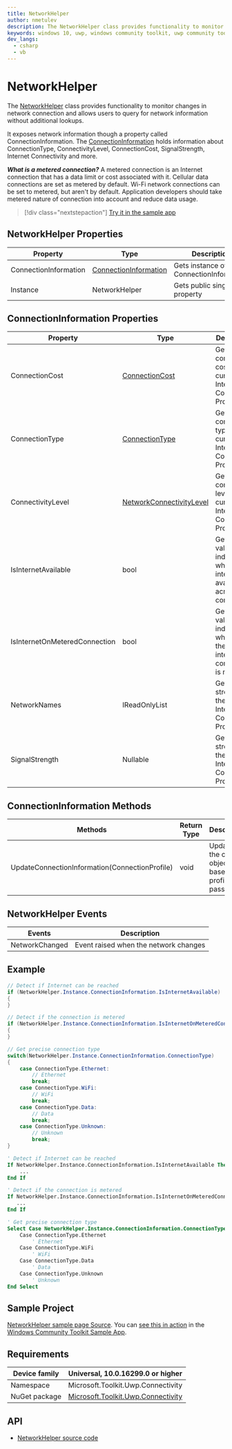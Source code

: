 ```yaml
---
title: NetworkHelper
author: nmetulev
description: The NetworkHelper class provides functionality to monitor changes in network connection and allows users to query for network information without additional lookups.
keywords: windows 10, uwp, windows community toolkit, uwp community toolkit, uwp toolkit, NetworkHelper
dev_langs:
  - csharp
  - vb
---
```


# NetworkHelper

The [NetworkHelper](https://docs.microsoft.com/dotnet/api/microsoft.toolkit.uwp.connectivity.networkhelper) class provides functionality to monitor changes in network connection and allows users to query for network information without additional lookups.

It exposes network information though a property called ConnectionInformation. The [ConnectionInformation](https://docs.microsoft.com/dotnet/api/microsoft.toolkit.uwp.connectivity.connectioninformation) holds information about ConnectionType, ConnectivityLevel, ConnectionCost, SignalStrength, Internet Connectivity and more.

**_What is a metered connection?_**
A metered connection is an Internet connection that has a data limit or cost associated with it. Cellular data connections are set as metered by default. Wi-Fi network connections can be set to metered, but aren't by default. Application developers should take metered nature of connection into account and reduce data usage.

> [!div class="nextstepaction"]
> [Try it in the sample app](uwpct://Helpers?sample=NetworkHelper)

## NetworkHelper Properties

| Property | Type | Description |
| -- | -- | -- |
| ConnectionInformation | [ConnectionInformation](https://docs.microsoft.com/dotnet/api/microsoft.toolkit.uwp.connectivity.connectioninformation) | Gets instance of ConnectionInformation |
| Instance | NetworkHelper | Gets public singleton property |

## ConnectionInformation Properties

|           Property            |                                                          Type                                                           |                                  Description                                  |
|-------------------------------|-------------------------------------------------------------------------------------------------------------------------|-------------------------------------------------------------------------------|
|        ConnectionCost         |           [ConnectionCost](https://docs.microsoft.com/uwp/api/Windows.Networking.Connectivity.ConnectionCost)           |       Gets connection cost for the current Internet Connection Profile        |
|        ConnectionType         |       [ConnectionType](https://docs.microsoft.com/dotnet/api/microsoft.toolkit.uwp.connectivity.connectiontype)        |       Gets connection type for the current Internet Connection Profile        |
|       ConnectivityLevel       | [NetworkConnectivityLevel](https://docs.microsoft.com/uwp/api/Windows.Networking.Connectivity.NetworkConnectivityLevel) |      Gets connectivity level for the current Internet Connection Profile      |
|      IsInternetAvailable      |                                                          bool                                                           | Gets a value indicating whether internet is available across all connections  |
| IsInternetOnMeteredConnection |                                                          bool                                                           | Gets a value indicating whether if the current internet connection is metered |
|         NetworkNames          |                                                  IReadOnlyList<string>                                                  |       Gets signal strength for the current Internet Connection Profile        |
|        SignalStrength         |                                                     Nullable<Byte>                                                      |       Gets signal strength for the current Internet Connection Profile        |

## ConnectionInformation Methods

| Methods | Return Type | Description |
| -- | -- | -- |
| UpdateConnectionInformation(ConnectionProfile) | void | Updates the current object based on profile passed |

## NetworkHelper Events

| Events | Description |
| -- | -- |
| NetworkChanged | Event raised when the network changes |

## Example

```csharp
// Detect if Internet can be reached
if (NetworkHelper.Instance.ConnectionInformation.IsInternetAvailable)
{
}

// Detect if the connection is metered
if (NetworkHelper.Instance.ConnectionInformation.IsInternetOnMeteredConnection)
{
}

// Get precise connection type
switch(NetworkHelper.Instance.ConnectionInformation.ConnectionType)
{
    case ConnectionType.Ethernet:
        // Ethernet
        break;
    case ConnectionType.WiFi:
        // WiFi
        break;
    case ConnectionType.Data:
        // Data
        break;
    case ConnectionType.Unknown:
        // Unknown
        break;
}
```
```vb
' Detect if Internet can be reached
If NetworkHelper.Instance.ConnectionInformation.IsInternetAvailable Then
    ...
End If

' Detect if the connection is metered
If NetworkHelper.Instance.ConnectionInformation.IsInternetOnMeteredConnection Then
   ...
End If

' Get precise connection type
Select Case NetworkHelper.Instance.ConnectionInformation.ConnectionType
    Case ConnectionType.Ethernet
        ' Ethernet
    Case ConnectionType.WiFi
        ' WiFi
    Case ConnectionType.Data
        ' Data
    Case ConnectionType.Unknown
        ' Unknown
End Select
```

## Sample Project

[NetworkHelper sample page Source](https://github.com/Microsoft/WindowsCommunityToolkit//tree/master/Microsoft.Toolkit.Uwp.SampleApp/SamplePages/NetworkHelper). You can [see this in action](uwpct://Helpers?sample=NetworkHelper) in the [Windows Community Toolkit Sample App](http://aka.ms/uwptoolkitapp).

## Requirements

| Device family | Universal, 10.0.16299.0 or higher |
| --- | --- |
| Namespace | Microsoft.Toolkit.Uwp.Connectivity |
| NuGet package | [Microsoft.Toolkit.Uwp.Connectivity](https://www.nuget.org/packages/Microsoft.Toolkit.Uwp.Connectivity/) |

## API

* [NetworkHelper source code](https://github.com/Microsoft/WindowsCommunityToolkit//blob/master/Microsoft.Toolkit.Uwp.Connectivity/Network/NetworkHelper.cs)
